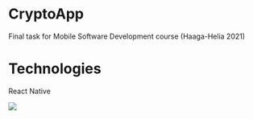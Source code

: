 # CryptoApp
Final task for Mobile Software Development course (Haaga-Helia 2021)

# Technologies
React Native

![](https://kapwi.ng/c/nneEQqPjQL)
